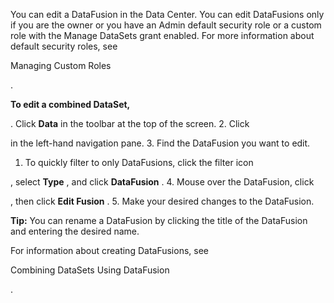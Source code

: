 

You can edit a DataFusion in the Data Center. You can edit DataFusions only if you are the owner or you have an Admin default security role or a custom role with the Manage DataSets grant enabled. For more information about default security roles, see

Managing Custom Roles

.


**To edit a combined DataSet,**

. Click
 **Data**
 in the toolbar at the top of the screen.
2. Click

in the left-hand navigation pane.
3. Find the DataFusion you want to edit.

1. To quickly filter to only DataFusions, click the filter icon

 , select
	 **Type**
	 , and click
	 **DataFusion**
	 .
4. Mouse over the DataFusion, click

, then click
 **Edit Fusion**
 .
5. Make your desired changes to the DataFusion.


**Tip:**
 You can rename a DataFusion by clicking the title of the DataFusion and entering the desired name.

For information about creating DataFusions, see

Combining DataSets Using DataFusion

.


